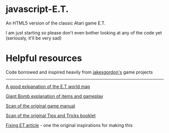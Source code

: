 javascript-E.T.
===============

An HTML5 version of the classic Atari game E.T. 


I am just starting so please don't even bother looking at any of the code yet (seriously, it'll be very sad)


Helpful resources
=================

Code borrowed and inspired heavily from [jakesgordon's](https://github.com/jakesgordon) game projects

----

[A good exlpanation of the E.T world map](http://www.randomterrain.com/atari-2600-memories-et-map.html)

[Giant Bomb explanation of items and gameplay](http://www.giantbomb.com/et-the-extra-terrestrial/3030-21595/)

[Scan of the original game manual](http://www.digitpress.com/library/manuals/atari2600/et.pdf)

[Scan of the original Tips and Tricks booklet](http://www.digitpress.com/library/manuals/atari2600/et_tips.pdf)

[Fixing ET article](http://www.neocomputer.org/projects/et/) - one the original inspirations for making this

